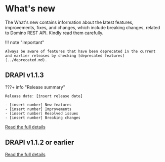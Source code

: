 # What's new

The What's new contains information about the latest features, improvements, fixes, and changes, which include breaking changes, related to Domino REST API. Kindly read them carefully.

!!! note "Important"

    Always be aware of features that have been deprecated in the current and earlier releases by checking [deprecated features](../deprecated.md).

## DRAPI v1.1.3

???+ info "Release summary"

    Release date: [insert release date]
    
    - [insert number] New features
    - [insert number] Improvements
    - [insert number] Resolved issues
    - [insert number] Breaking changes

[Read the full details](v1.1.3.md)

## DRAPI v1.1.2 or earlier

[Read the full details](whatisnew.md)

<!--
- Released: [insert release date]
- [insert number] New features
- [insert number] Improvements
- [insert number] Resolved issues
- [insert number] Changes
- [insert number] Breaking changes
-->